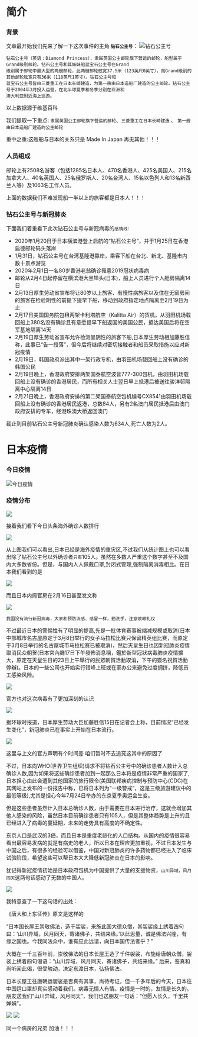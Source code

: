 # 简介

### 背景

文章最开始我们先来了解一下这次事件的主角 **`钻石公主号`**：
![钻石公主号](https://tva1.sinaimg.cn/large/0082zybpgy1gc530k1ju3j30yg0je42k.jpg)

```
钻石公主号（英语：Diamond Princess），隶属英国公主邮轮旗下营运的邮轮，船型属于Grand级别邮轮。钻石公主号和其姊妹船蓝宝石公主号在Grand
级别属于邮轮中最大型的两艘邮轮，此两艘邮轮舷宽37.5米（123英尺0英寸），而Grand级别的其他邮轮舷宽只有36米（118英尺1英寸）。钻石公主号和
蓝宝石公主号皆由三菱重工在日本长崎建造，为第一艘由日本造船厂建造的公主邮轮。钻石公主号于2004年3月投入运营，在北半球夏季和冬季分别在亚洲和
澳大利亚附近海上巡游。
```
以上数据源于维基百科

我们提取一下重点: `隶属英国公主邮轮旗下营运的邮轮`、`三菱重工在日本长崎建造` 、 `第一艘由日本造船厂建造的公主邮轮`

重中之重:这艘船与日本的关系只是 Made In Japan 再无其他！！！

### 人员组成

邮轮上有2508名游客（包括1285名日本人、470名香港人、425名美国人、215名加拿大人、40名英国人、25名俄罗斯人、20名台湾人、15名以色列人和13名新西兰人等）及1063名工作人员。

上面的数据我们不难发现船一半以上的旅客都是日本人！！！

### 钻石公主号与新冠肺炎

下面我们着重看下此次钻石公主号与新冠病毒的`感情线`:

- 2020年1月20日于日本横滨港登上启航的“钻石公主号”，并于1月25日在香港启德邮轮码头落岸
- 1月31日，钻石公主号在台湾基隆港靠岸，乘客下船在台北、新北、基隆市内数十景点游览
- 2020年2月1日一名80岁香港老翁确诊罹患2019冠状病毒病
- 邮轮从2月4日起停留在横滨港大黑埠头(日本)，船上人员进行个人舱房隔离14日
- 2月13日厚生劳动省宣布将让80岁以上旅客、有慢性病旅客以及住在无窗房间的旅客在检验阴性的前提下提早下船，移动到政府指定地点隔离至2月19日为止
- 2月17日美国国务院包租两架卡利塔航空（Kalitta Air）的货机，从羽田机场载回船上380名没有确诊且有意愿提早下船返国的美国公民，抵达美国后将在空军基地隔离14天
- 2月19日厚生劳动省宣布允许检测呈阴性的旅客下船,日本厚生劳动相加藤胜信称，此事已“告一段落”，但今后将继续对密切接触者和船员采取措施以应对新冠疫情
- 2月19日，韩国政府派出其中一架行政专机，由羽田机场载回船上没有确诊的韩国公民
- 2月19日晚上，香港政府安排两架国泰航空波音777-300包机，由羽田机场载回船上没有确诊的香港居民，而所有相关人士翌日早上抵港后被送往骏洋邨隔离中心隔离14日
- 2月21日晚上，香港政府安排的第二架国泰航空包机编号CX8541由羽田机场载回船上没有确诊的香港居民返港，总数84人，另有2名澳门居民抵港后由澳门政府安排的专车，经港珠澳大桥返回澳门

截止到目前钻石公主号新冠肺炎确认感染人数为634人,死亡人数为2人。

# 日本疫情

### 今日疫情

![今日疫情](https://tva1.sinaimg.cn/large/0082zybpgy1gc50moh29pj311y0kkwho.jpg)

### 疫情分布

![](https://tva1.sinaimg.cn/large/0082zybpgy1gc50mety91j312g0rkdl0.jpg)

接着我们看下今日头条海外确诊人数排行

![](https://tva1.sinaimg.cn/large/0082zybpgy1gc527s5a2dj30v50ogwhg.jpg)

从上图我们可以看出,日本已经是海外疫情的重灾区,不过我们从统计图上也可以看出除了钻石公主号以外确诊者`只有`105人。虽然在多数人严重这个数字甚至不及国内大多数省份。但是，与国内人人佩戴口罩,封闭式管理,强制隔离消毒相比。在日本我们看到的是

![](https://tva1.sinaimg.cn/large/0082zybpgy1gc52xxtm5lj316x0u0e82.jpg)

而且日本内阁官房在2月16日甚至发文称

![](https://tva1.sinaimg.cn/large/0082zybpgy1gc55cqfglhj31qu0j8n34.jpg)

`我国没有流行新冠病毒，大家和预防流感、感冒一样，勤洗手，注意咳嗽礼仪`

不过最近日本的警惕性有了明显的提高,先是一批体育赛事被缩减规模或取消(日本中部城市名古屋原定于3月8日举行的女子马拉松比赛只保留精英组比赛，而原定于3月8日举行的名古屋城市马拉松赛已被取消)，然后天皇生日也因新冠肺炎疫情取消民众朝贺(日本宮內廳17日下午發佈消息稱，鑑於新型冠狀病毒肺炎疫情擴大，原定在天皇生日的23日上午舉行的民眾朝賀活動取消，下午的簽名祝賀活動停辦)。日本的一些公司也开始实行错峰上班或在家办公来避免过度拥挤，降低员工感染风险。

![](https://tva1.sinaimg.cn/large/0082zybpgy1gc53lfa61fj31440u0b29.jpg)

官方也对这次病毒有了更加深刻的认识

![](https://tva1.sinaimg.cn/large/0082zybpgy1gc550l43hhj31tk0k80zq.jpg)

据环球时报道，日本厚生劳动大臣加藤胜信15日在记者会上称，目前情况“已经发生变化”，新冠肺炎已在事实上开始在日本流行。

![](https://tva1.sinaimg.cn/large/0082zybpgy1gc545ohoklj30h808mmy5.jpg)

这里与上文的官方声明有个时间差 咱们暂时不去追究这其中的原因了

不过，日本向WHO(世界卫生组织)请求不将钻石公主号中的确诊患者人数计入总确诊人数,因为如果将这些确诊患者加到一起那么日本将是疫情非常严重的国家了,日本担心由此会遭到其他国家的旅行限令(美国联邦疾病控制与预防中心(CDC)在其网站上发布的一份报告中称，已将日本列为“一级警戒”，这是三级旅游建议中的最低等级),尤其是担心今年7月24日举办的东京夏季奥运会生变。

但是这些患者虽然计入日本总确诊人数，由于需要在日本进行治疗，这就会增加其他人感染的风险，虽然日本目前确诊患者只有105人，但是其整体趋势是上升的且已经进入了病毒的蔓延期，未来的走势具有高度的不确定性。

东京人口是武汉的3倍，而且日本是重度老龄化的人口结构。从国内的疫情很容易看出最容易发病的就是有病史的老人，所以日本在理应更加重视，不过日本发生与中国之后，有很多的经验可以借鉴，中国对新冠肺炎的许多药物都已经进入了临床试验阶段，希望这些可以帮日本大大降低新冠肺炎在日本的影响。

犹记得新冠疫情初始是日本政府包机为中国提供了大量的支援物资，`山川异域，风月同天`这两句话感动了无数的中国人。

![](https://tva1.sinaimg.cn/large/0082zybpgy1gc555guozaj30zk0k0tcl.jpg)

我特意查了一下这句话的出处：

《唐大和上东征传》原文是这样的

“日本国长屋王崇敬佛法，造千袈裟，来施此国大德众僧，其袈裟缘上绣着四句曰：‘山川异域，风月同天，寄诸佛子，共结来缘。’以此思量，诚是佛法兴隆，有缘之国也。今我同法众中，谁有应此远请，向日本国传法者乎？”

大概在一千三百年前，崇敬佛法的日本长屋王造了千件袈裟，布施给唐朝众僧。袈裟上绣着四句偈语：“山川异域，风月同天，寄诸佛子，共结来缘。”
后来，鉴真和尚听闻此偈，很受触动，决定东渡日本，弘扬佛法。

日本长屋王往唐朝运袈裟是否真有其事，尚待考证，但一千多年后的今天，日本往中国运口罩却真实感动着我们。病毒无情人有情。疫情是一时的，友情是长久的。朋友送我们“山川异域，风月同天”，我们也送朋友一句话：“但愿人长久，千里共婵娟”。

![](https://tva1.sinaimg.cn/large/0082zybpgy1gc55rt9wiaj30qh0qoteg.jpg)
![](https://tva1.sinaimg.cn/large/0082zybpgy1gc55wrt2l8j30f00ftdip.jpg)

同一个病房的兄弟 加油！！！